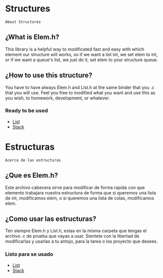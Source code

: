 # Structures
    About Structures

## ¿What is Elem.h?
This library is a helpful way to modificated fast and easy with which element our structure will works, so if we want a list int, we set elem to int, or if we want a queue's list, we just do it, set elem to your structure queue.

## ¿How to use this structure?
You have to have always Elem.h and List.h at the same binder that you .c that you will use. Feel you free to modified what you want and use this as you wish, to homework, development, or whatever.

### Ready to be used
* [List](https://github.com/JoseJuanSE/Implementations/tree/master/Data%20Structures/List)
* [Stack](https://github.com/JoseJuanSE/Implementations/tree/master/Data%20Structures/Stack)

# Estructuras
    Acerca de las estructuras

## ¿Que es Elem.h?
Este archivo cabecera sirve para modificar de forma rapida con que elemento trabajara nuestra estructura de forma que si queremos una lista de int, modificamos elem, o si queremos una lista de colas, modificamos elem.

## ¿Como usar las estructuras?
Ten siempre Elem.h y List.h, estas en la misma carpeta que tengas el archivo .c de prueba que vayas a usar. Sientete con la libertad de modificarlas y usarlas a tu antojo, para la tarea o los proyecto que desees.

### Listo para se usado
* [List](https://github.com/JoseJuanSE/Implementations/tree/master/Data%20Structures/List)
* [Stack](https://github.com/JoseJuanSE/Implementations/tree/master/Data%20Structures/Stack)
